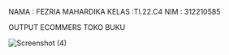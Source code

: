 NAMA : FEZRIA MAHARDIKA
KELAS :TI.22.C4
NIM : 312210585

OUTPUT ECOMMERS TOKO BUKU

![Screenshot (4)](https://github.com/FezriaMahardika24/UTS_BISNIK-ELEKTRONIK/assets/129835188/899be5cf-42e2-4ffb-8d5c-58f44791de5c)

